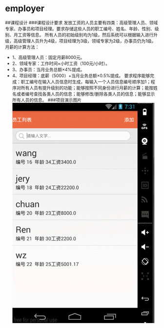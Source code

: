 # employer
##课程设计
###课程设计要求
发放工资的人员主要有四类：高级管理人员、领域专家、办事员和项目经理。要求存储这些人员的职工编号、姓名、年龄、性别、级别、月工资等信息。
所有人员的初始级别均为1级，然后系统可以根据输入进行升级，高级管理人员升为4级，项目经理为3级，领域专家为2级，办事员仍为1级。
月薪的计算方法：
*  1、高级管理人员：固定月薪8000元。
*  2、领域专家：工作时间×小时工资（100元/小时）。
*  3、办事员：当月业务总额×4%提成。
*  4、项目经理：底薪（5000）+当月业务总额×0.5%提成。
  要求程序能够完成：职工编号在输入人员信息时生成，每输入一个人员信息编号顺序加1；程序对所有人员有提升级别的功能；能够按照不同身份进行月薪的计算；能按姓名或者编号查找各类人员的信息；能够修改/删除各类人员的信息；能够显示所有人员的信息。
###项目演示图片
![项目图片](https://github.com/huopochuan/employer/raw/master/img.gif)
